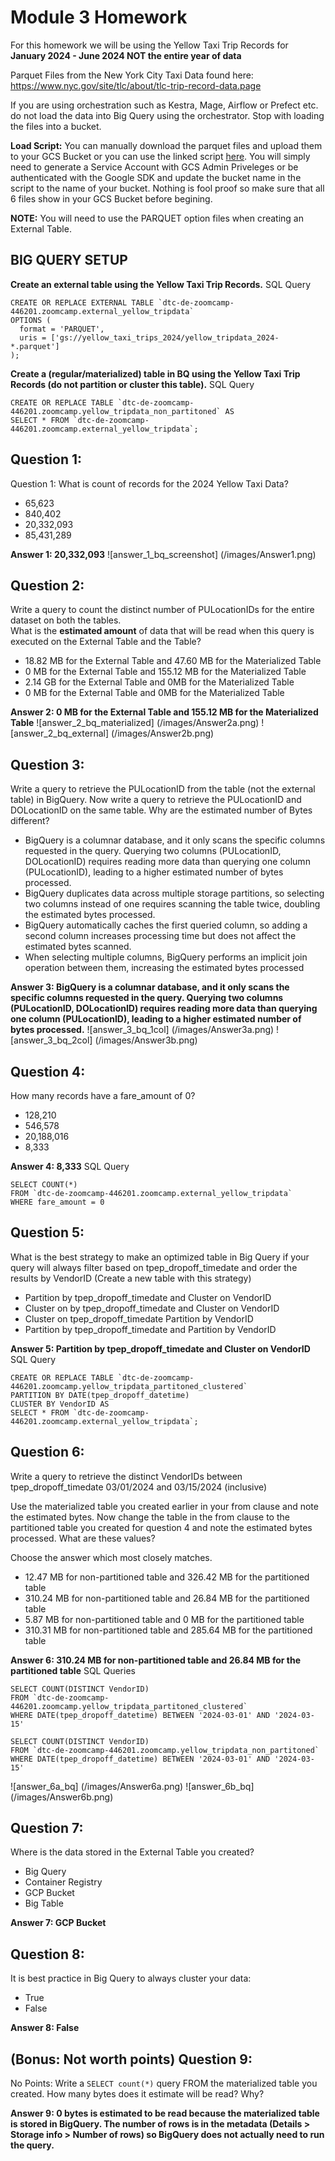 # Module 3 Homework

For this homework we will be using the Yellow Taxi Trip Records for **January 2024 - June 2024 NOT the entire year of data**

Parquet Files from the New York
City Taxi Data found here: https://www.nyc.gov/site/tlc/about/tlc-trip-record-data.page

If you are using orchestration such as Kestra, Mage, Airflow or Prefect etc. do not load the data into Big Query using the orchestrator. Stop with loading the files into a bucket.

**Load Script:** You can manually download the parquet files and upload them to your GCS Bucket or you can use the linked script [here](./load_yellow_taxi_data.py).
You will simply need to generate a Service Account with GCS Admin Priveleges or be authenticated with the Google SDK and update the bucket name in the script to the name of your bucket. Nothing is fool proof so make sure that all 6 files show in your GCS Bucket before begining.

**NOTE:** You will need to use the PARQUET option files when creating an External Table.

## BIG QUERY SETUP
**Create an external table using the Yellow Taxi Trip Records.**
SQL Query
```
CREATE OR REPLACE EXTERNAL TABLE `dtc-de-zoomcamp-446201.zoomcamp.external_yellow_tripdata`
OPTIONS (
  format = 'PARQUET',
  uris = ['gs://yellow_taxi_trips_2024/yellow_tripdata_2024-*.parquet']
);
```

**Create a (regular/materialized) table in BQ using the Yellow Taxi Trip Records (do not partition or cluster this table).**
SQL Query
```
CREATE OR REPLACE TABLE `dtc-de-zoomcamp-446201.zoomcamp.yellow_tripdata_non_partitoned` AS
SELECT * FROM `dtc-de-zoomcamp-446201.zoomcamp.external_yellow_tripdata`;
```


## Question 1:
Question 1: What is count of records for the 2024 Yellow Taxi Data?
- 65,623
- 840,402
- 20,332,093
- 85,431,289

**Answer 1: 20,332,093**
![answer_1_bq_screenshot] (/images/Answer1.png)


## Question 2:
Write a query to count the distinct number of PULocationIDs for the entire dataset on both the tables.</br> 
What is the **estimated amount** of data that will be read when this query is executed on the External Table and the Table?

- 18.82 MB for the External Table and 47.60 MB for the Materialized Table
- 0 MB for the External Table and 155.12 MB for the Materialized Table
- 2.14 GB for the External Table and 0MB for the Materialized Table
- 0 MB for the External Table and 0MB for the Materialized Table

**Answer 2: 0 MB for the External Table and 155.12 MB for the Materialized Table**
![answer_2_bq_materialized] (/images/Answer2a.png)
![answer_2_bq_external] (/images/Answer2b.png)

## Question 3:
Write a query to retrieve the PULocationID from the table (not the external table) in BigQuery. Now write a query to retrieve the PULocationID and DOLocationID on the same table. Why are the estimated number of Bytes different?
- BigQuery is a columnar database, and it only scans the specific columns requested in the query. Querying two columns (PULocationID, DOLocationID) requires reading more data than querying one column (PULocationID), leading to a higher estimated number of bytes processed.
- BigQuery duplicates data across multiple storage partitions, so selecting two columns instead of one requires scanning the table twice, doubling the estimated bytes processed.
- BigQuery automatically caches the first queried column, so adding a second column increases processing time but does not affect the estimated bytes scanned.
- When selecting multiple columns, BigQuery performs an implicit join operation between them, increasing the estimated bytes processed

**Answer 3: BigQuery is a columnar database, and it only scans the specific columns requested in the query. Querying two columns (PULocationID, DOLocationID) requires reading more data than querying one column (PULocationID), leading to a higher estimated number of bytes processed.**
![answer_3_bq_1col] (/images/Answer3a.png)
![answer_3_bq_2col] (/images/Answer3b.png)

## Question 4:
How many records have a fare_amount of 0?
- 128,210
- 546,578
- 20,188,016
- 8,333

**Answer 4: 8,333**
SQL Query
```
SELECT COUNT(*)
FROM `dtc-de-zoomcamp-446201.zoomcamp.external_yellow_tripdata`
WHERE fare_amount = 0
```


## Question 5:
What is the best strategy to make an optimized table in Big Query if your query will always filter based on tpep_dropoff_timedate and order the results by VendorID (Create a new table with this strategy)
- Partition by tpep_dropoff_timedate and Cluster on VendorID
- Cluster on by tpep_dropoff_timedate and Cluster on VendorID
- Cluster on tpep_dropoff_timedate Partition by VendorID
- Partition by tpep_dropoff_timedate and Partition by VendorID

**Answer 5: Partition by tpep_dropoff_timedate and Cluster on VendorID**
SQL Query
```
CREATE OR REPLACE TABLE `dtc-de-zoomcamp-446201.zoomcamp.yellow_tripdata_partitoned_clustered`
PARTITION BY DATE(tpep_dropoff_datetime)
CLUSTER BY VendorID AS
SELECT * FROM `dtc-de-zoomcamp-446201.zoomcamp.external_yellow_tripdata`;
```


## Question 6:
Write a query to retrieve the distinct VendorIDs between tpep_dropoff_timedate
03/01/2024 and 03/15/2024 (inclusive)</br>

Use the materialized table you created earlier in your from clause and note the estimated bytes. Now change the table in the from clause to the partitioned table you created for question 4 and note the estimated bytes processed. What are these values? </br>

Choose the answer which most closely matches.</br> 

- 12.47 MB for non-partitioned table and 326.42 MB for the partitioned table
- 310.24 MB for non-partitioned table and 26.84 MB for the partitioned table
- 5.87 MB for non-partitioned table and 0 MB for the partitioned table
- 310.31 MB for non-partitioned table and 285.64 MB for the partitioned table

**Answer 6: 310.24 MB for non-partitioned table and 26.84 MB for the partitioned table**
SQL Queries
```
SELECT COUNT(DISTINCT VendorID)
FROM `dtc-de-zoomcamp-446201.zoomcamp.yellow_tripdata_partitoned_clustered`
WHERE DATE(tpep_dropoff_datetime) BETWEEN '2024-03-01' AND '2024-03-15'

SELECT COUNT(DISTINCT VendorID)
FROM `dtc-de-zoomcamp-446201.zoomcamp.yellow_tripdata_non_partitoned`
WHERE DATE(tpep_dropoff_datetime) BETWEEN '2024-03-01' AND '2024-03-15'
```
![answer_6a_bq] (/images/Answer6a.png)
![answer_6b_bq] (/images/Answer6b.png)

## Question 7: 
Where is the data stored in the External Table you created?

- Big Query
- Container Registry
- GCP Bucket
- Big Table

**Answer 7: GCP Bucket**


## Question 8:
It is best practice in Big Query to always cluster your data:
- True
- False

**Answer 8: False**


## (Bonus: Not worth points) Question 9:
No Points: Write a `SELECT count(*)` query FROM the materialized table you created. How many bytes does it estimate will be read? Why?

**Answer 9: 0 bytes is estimated to be read because the materialized table is stored in BigQuery. The number of rows is in the metadata (Details > Storage info > Number of rows) so BigQuery does not actually need to run the query.**
